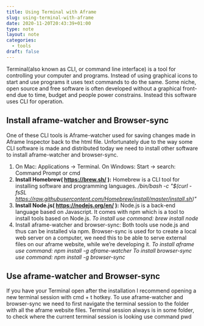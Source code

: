 ```yaml
---
title: Using Terminal with Aframe
slug: using-terminal-with-aframe
date: 2020-11-20T20:43:39+01:00
type: note
layout: note
categories:
  - tools
draft: false
---
```


Terminal(also known as CLI, or command line interface) is a tool for controlling your computer and programs. Instead of using graphical icons to start and use programs it uses text commands to do the same. Some niche, open source and free software is often developed without a graphical front-end due to time, budget and people power constrains. Instead this software uses CLI for operation. 

## Install aframe-watcher and Browser-sync

One of these CLI tools is Aframe-watcher used for saving changes made in Aframe Inspector back to the html file. Unfortunately due to the way some CLI software is made and distributed today we need to install other software to install aframe-watcher and browser-sync.

1. On Mac: Applications -> Terminal. On Windows: Start -> search: Command Prompt or cmd
2. **Install Homebrew( https://brew.sh/ ):** Homebrew is a CLI tool for installing software and programming languages.
   */bin/bash -c "$(curl -fsSL https://raw.githubusercontent.com/Homebrew/install/master/install.sh)"*
3. **Install Node.js( https://nodejs.org/en/ ):** Node.js is a back-end language based on Javascript. It comes with npm which is a tool to install tools based on Node.js. *To install use command: brew install node* 
4. Install aframe-watcher and browser-sync: Both tools use node.js and thus can be installed via npm. Browser-sync is used for to create a local web server on a computer, we need this to be able to serve external files on our aframe website, while we’re developing it.
*To install aframe use command: npm install -g aframe-watcher*
*To install browser-sync use command: npm install -g browser-sync*

## Use aframe-watcher and Browser-sync

If you have your Terminal open after the installation I recommend opening a new terminal session with cmd + t hotkey. To use aframe-watcher and browser-sync we need to first navigate the terminal session to the folder with all the aframe website files. Terminal session always is in some folder, to check where the current terminal session is looking use command pwd
